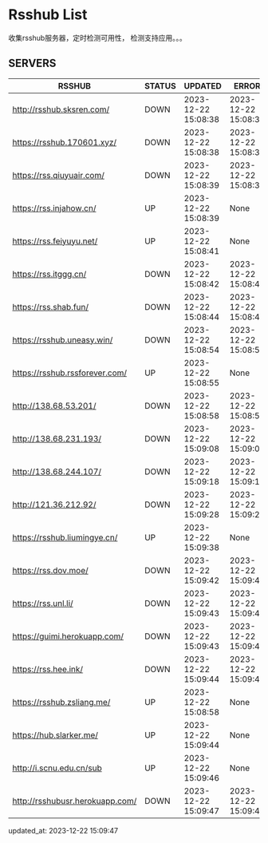 # Rsshub List

收集rsshub服务器，定时检测可用性， 检测支持应用。。。


## SERVERS

|  RSSHUB   | STATUS  | UPDATED  | ERROR  | TWITTER |  
|  ----  | ----  | ----  | ----  | ---- |  
| http://rsshub.sksren.com/ | DOWN | 2023-12-22 15:08:38 | 2023-12-22 15:08:38 |  
| https://rsshub.170601.xyz/ | DOWN | 2023-12-22 15:08:38 | 2023-12-22 15:08:38 |  
| https://rss.qiuyuair.com/ | DOWN | 2023-12-22 15:08:39 | 2023-12-22 15:08:39 |  
| https://rss.injahow.cn/ | UP | 2023-12-22 15:08:39 | None ||  
| https://rss.feiyuyu.net/ | UP | 2023-12-22 15:08:41 | None ||  
| https://rss.itggg.cn/ | DOWN | 2023-12-22 15:08:42 | 2023-12-22 15:08:42 |  
| https://rss.shab.fun/ | DOWN | 2023-12-22 15:08:44 | 2023-12-22 15:08:44 |  
| https://rsshub.uneasy.win/ | DOWN | 2023-12-22 15:08:54 | 2023-12-22 15:08:54 |  
| https://rsshub.rssforever.com/ | UP | 2023-12-22 15:08:55 | None ||  
| http://138.68.53.201/ | DOWN | 2023-12-22 15:08:58 | 2023-12-22 15:08:58 |  
| http://138.68.231.193/ | DOWN | 2023-12-22 15:09:08 | 2023-12-22 15:09:08 |  
| http://138.68.244.107/ | DOWN | 2023-12-22 15:09:18 | 2023-12-22 15:09:18 |  
| http://121.36.212.92/ | DOWN | 2023-12-22 15:09:28 | 2023-12-22 15:09:28 |  
| https://rsshub.liumingye.cn/ | UP | 2023-12-22 15:09:38 | None ||  
| https://rss.dov.moe/ | DOWN | 2023-12-22 15:09:42 | 2023-12-22 15:09:42 |  
| https://rss.unl.li/ | DOWN | 2023-12-22 15:09:43 | 2023-12-22 15:09:43 |  
| https://guimi.herokuapp.com/ | DOWN | 2023-12-22 15:09:43 | 2023-12-22 15:09:43 |  
| https://rss.hee.ink/ | DOWN | 2023-12-22 15:09:44 | 2023-12-22 15:09:44 |  
| https://rsshub.zsliang.me/ | UP | 2023-12-22 15:08:58 | None |OK|  
| https://hub.slarker.me/ | UP | 2023-12-22 15:09:44 | None ||  
| http://i.scnu.edu.cn/sub | UP | 2023-12-22 15:09:46 | None ||  
| http://rsshubusr.herokuapp.com/ | DOWN | 2023-12-22 15:09:47 | 2023-12-22 15:09:47 |  
  

updated_at: 2023-12-22 15:09:47  
